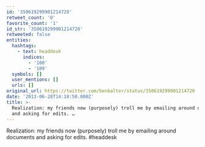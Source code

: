 ```yaml
---
id: '350619299901214720'
retweet_count: '0'
favorite_count: '1'
id_str: '350619299901214720'
retweeted: false
entities:
  hashtags:
    - text: headdesk
      indices:
        - '100'
        - '109'
  symbols: []
  user_mentions: []
  urls: []
original_url: https://twitter.com/benbalter/status/350619299901214720
date: '2013-06-28T14:18:50.000Z'
title: >-
  Realization: my friends now (purposely) troll me by emailing around documents
  and asking for edits. …
---
```


Realization: my friends now (purposely) troll me by emailing around documents and asking for edits. #headdesk